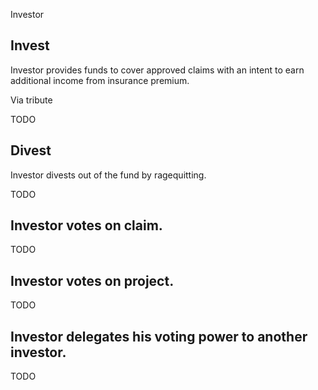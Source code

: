 Investor

## Invest

Investor provides funds to cover approved claims with an intent to earn additional income from insurance premium.

Via tribute

TODO

## Divest

Investor divests out of the fund by ragequitting.

TODO

## Investor votes on claim.

TODO

## Investor votes on project.

TODO

## Investor delegates his voting power to another investor.

TODO
